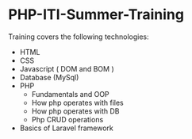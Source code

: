 # PHP-ITI-Summer-Training
Training covers the following technologies:
* HTML
* CSS
* Javascript ( DOM and BOM )
* Database (MySql)
* PHP
    * Fundamentals and OOP
    * How php operates with files
    * How php operates with DB
    * Php CRUD operations
* Basics of Laravel framework
